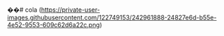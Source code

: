 ��#   c o l a 
 
 
(https://private-user-images.githubusercontent.com/122749153/242961888-24827e6d-b55e-4e52-9553-609c62d6a22c.png)
